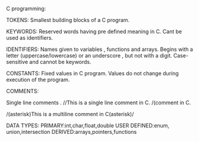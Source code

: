 C programming:

TOKENS: Smallest building blocks of a C program.

KEYWORDS: Reserved words having pre defined meaning in C. Cant be used as identifiers.

IDENTIFIERS: Names given to variables , functions and arrays. Begins with a letter (uppercase/lowercase) or an underscore , but not with a digit.
Case-sensitive and cannot be keywords.

CONSTANTS: Fixed values in C program. Values do not change during execution of the program.

COMMENTS:

Single line comments .
//This is a single line comment in C.
/(comment in C.

/(asterisk)This is a multiline
comment in C(asterisk)/

DATA TYPES:
PRIMARY:int,char,float,double
USER DEFINED:enum, union,intersection
DERIVED:arrays,pointers,functions
